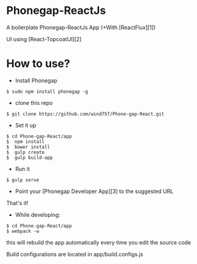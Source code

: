 Phonegap-ReactJs
================

A boilerplate Phonegap-ReactJs App (+With [ReactFlux][1])

UI using [React-TopcoatUI][2]

How to use?
===========

* Install Phonegap 
```
$ sudo npm install phonegap -g
```

* clone this repo
```
$ git clone https://github.com/wind757/Phone-gap-React.git
```

* Set it up
```
$ cd Phone-gap-React/app
$  npm install
$  bower install
$  gulp create
$  gulp build-app
```

* Run it
```
$ gulp serve
```

* Point your [Phonegap Developer App][3] to the suggested URL

That's it!

* While developing:
```
$ cd Phone-gap-React/app
$ webpack -w
```

this will rebuild the app automatically every time you edit the source code

Build configurations are located in app/build.configs.js
